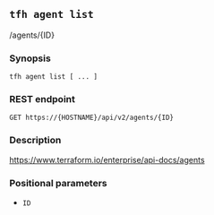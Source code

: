 ## `tfh agent list`

/agents/{ID}

### Synopsis

    tfh agent list [ ... ]

### REST endpoint

    GET https://{HOSTNAME}/api/v2/agents/{ID}

### Description

https://www.terraform.io/enterprise/api-docs/agents

### Positional parameters

* `ID`

